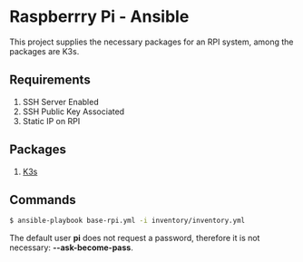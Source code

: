 # Raspberrry Pi - Ansible

This project supplies the necessary packages for an RPI system, among the packages are K3s.

## Requirements

1. SSH Server Enabled
2. SSH Public Key Associated
3. Static IP on RPI

## Packages

1. [K3s](https://rancher.com/docs/k3s/latest/en/)

## Commands

```bash
$ ansible-playbook base-rpi.yml -i inventory/inventory.yml
```

The default user **pi** does not request a password, therefore it is not necessary: **--ask-become-pass**.